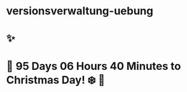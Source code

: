 # versionsverwaltung-uebung

# :sparkles:

# :santa: 95 Days 06 Hours 40 Minutes to Christmas Day! :snowflake: :christmas_tree:
